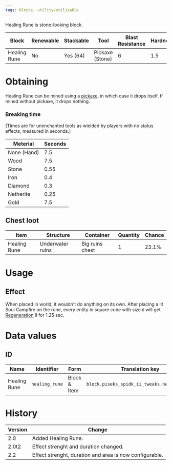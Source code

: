 ```yaml
---
tags: blocks, utility/utilizable
---
```


Healing Rune is stone-looking block.

| Block        | Renewable | Stackable | Tool            | Blast Resistance | Hardness | Luminous | Transparent | Flammable | Creative Tab |
| ------------ | --------- | --------- | --------------- | ---------------- | -------- | -------- | ----------- | --------- | ------------ |
| Healing Rune | No        | Yes (64)  | Pickaxe (Stone) | 6                | 1.5      | No       | No          | No        | Brewing             |

# Obtaining
Healing Rune can be mined using a [pickaxe](https://minecraft.fandom.com/wiki/Pickaxe), in which case it drops itself. If mined without pickaxe, it drops nothing. 

### Breaking time
(Times are for unenchanted tools as wielded by players with no status effects, measured in seconds.)

| Meterial    | Seconds |
| ----------- | ------- |
| None (Hand) | 7.5     |
| Wood        | 7.5     |
| Stone       | 0.55    |
| Iron        | 0.4     |
| Diamond     | 0.3     |
| Netherite   | 0.25    |
| Gold        | 7.5     | 

## Chest loot

| Item         | Structure        | Container       | Quantity | Chance |
| ------------ | ---------------- | --------------- | -------- | ------ |
| Healing Rune | Underwater ruins | Big ruins chest | 1        | 23.1%  | 

# Usage
## Effect
When placed in world, it wouldn't do anything on its own. After placing a lit Soul Campfire on the rune, every entity in square cube with size `6` will get [Regeneration](https://minecraft.fandom.com/wiki/Regeneration) II for 1.25 sec.

# Data values
## ID

| Name         | Identifier     | Form         | Translation key                             |
| ------------ | -------------- | ------------ | ------------------------------------------- |
| Healing Rune | `healing_rune` | Block & Item | `block.piseks_spidk_ii_tweaks.healing_rune` | 

# History

| Version | Change                                                  |
| ------- | ------------------------------------------------------- |
| 2.0     | Added Healing Rune.                                     |
| 2.0t2   | Effect strenght and duration changed.                   |
| 2.2     | Effect strenght, duration and area is now configurable. |